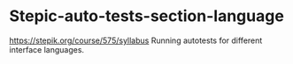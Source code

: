 # Stepic-auto-tests-section-language
https://stepik.org/course/575/syllabus
Running autotests for different interface languages.
